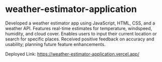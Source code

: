 # weather-estimator-application

Developed a weather estimator app using JavaScript, HTML, CSS, and a weather API. Features real-time estimates for temperature, windspeed, humidity, and cloud cover. Enables users to input their current location or search for specific places. Received positive feedback on accuracy and usability; planning future feature enhancements.

Deployed Link: https://weather-estimator-application.vercel.app/
